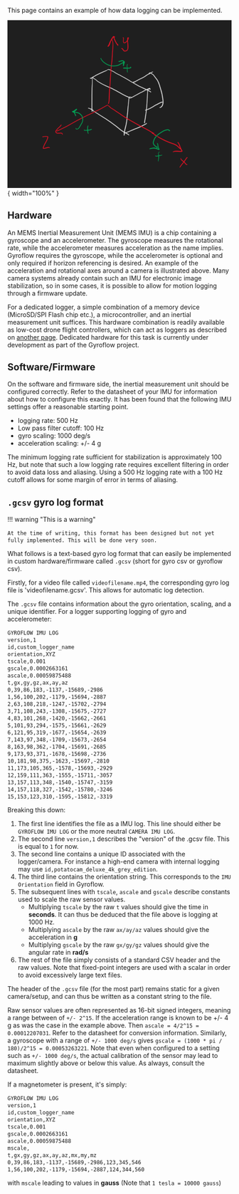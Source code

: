 This page contains an example of how data logging can be implemented.

![!](img/example_axes.png){ width="100%" }

## Hardware
An MEMS Inertial Measurement Unit (MEMS IMU) is a chip containing a gyroscope and an accelerometer. The gyroscope measures the rotational rate, while the accelerometer measures acceleration as the name implies. Gyroflow requires the gyroscope, while the accelerometer is optional and only required if horizon referencing is desired. An example of the acceleration and rotational axes around a camera is illustrated above. Many camera systems already contain such an IMU for electronic image stabilization, so in some cases, it is possible to allow for motion logging through a firmware update.

For a dedicated logger, a simple combination of a memory device (MicroSD/SPI Flash chip etc.), a microcontroller, and an inertial measurement unit suffices. This hardware combination is readily available as low-cost drone flight controllers, which can act as loggers as described on [another page](../betaflight). Dedicated hardware for this task is currently under development as part of the Gyroflow project.

## Software/Firmware
On the software and firmware side, the inertial measurement unit should be configured correctly. Refer to the datasheet of your IMU for information about how to configure this exactly. It has been found that the following IMU settings offer a reasonable starting point.

* logging rate: 500 Hz
* Low pass filter cutoff: 100 Hz
* gyro scaling: 1000 deg/s
* acceleration scaling: +/- 4 g

The minimum logging rate sufficient for stabilization is approximately 100 Hz, but note that such a low logging rate requires excellent filtering in order to avoid data loss and aliasing. Using a 500 Hz logging rate with a 100 Hz cutoff allows for some margin of error in terms of aliasing.

## `.gcsv` gyro log format

!!! warning "This is a warning"

    At the time of writing, this format has been designed but not yet fully implemented. This will be done very soon.

What follows is a text-based gyro log format that can easily be implemented in custom hardware/firmware called `.gcsv` (short for gyro csv or gyroflow csv).

Firstly, for a video file called `videofilename.mp4`, the corresponding gyro log file is 'videofilename.gcsv'. This allows for automatic log detection.

The `.gcsv` file contains information about the gyro orientation, scaling, and a unique identifier. For a logger supporting logging of gyro and accelerometer:

```
GYROFLOW IMU LOG
version,1
id,custom_logger_name
orientation,XYZ
tscale,0.001
gscale,0.0002663161
ascale,0.00059875488
t,gx,gy,gz,ax,ay,az
0,39,86,183,-1137,-15689,-2986
1,56,100,202,-1179,-15694,-2887
2,63,108,218,-1247,-15702,-2794
3,71,108,243,-1308,-15675,-2727
4,83,101,268,-1420,-15662,-2661
5,101,93,294,-1575,-15661,-2629
6,121,95,319,-1677,-15654,-2639
7,143,97,348,-1709,-15673,-2654
8,163,98,362,-1704,-15691,-2685
9,173,93,371,-1678,-15698,-2736
10,181,98,375,-1623,-15697,-2810
11,173,105,365,-1578,-15693,-2929
12,159,111,363,-1555,-15711,-3057
13,157,113,348,-1540,-15747,-3159
14,157,118,327,-1542,-15780,-3246
15,153,123,310,-1595,-15812,-3319
```

Breaking this down:

1. The first line identifies the file as a IMU log. This line should either be `GYROFLOW IMU LOG` or the more neutral `CAMERA IMU LOG`.
2. The second line `version,1` describes the "version" of the .gcsv file. This is equal to `1` for now.
3. The second line contains a unique ID associated with the logger/camera. For instance a high-end camera with internal logging may use `id,potatocam_deluxe_4k_grey_edition`.
4. The third line contains the orientation string. This corresponds to the `IMU Orientation` field in Gyroflow.
5. The subsequent lines with `tscale`, `ascale` and `gscale` describe constants used to scale the raw sensor values.
	- Multiplying `tscale` by the raw `t` values should give the time in **seconds**. It can thus be deduced that the file above is logging at 1000 Hz.
	- Multiplying `ascale` by the raw `ax/ay/az` values should give the acceleration in **g**
	- Multiplying `gscale` by the raw `gx/gy/gz` values should give the angular rate in **rad/s**
6. The rest of the file simply consists of a standard CSV header and the raw values. Note that fixed-point integers are used with a scalar in order to avoid excessively large text files.

The header of the `.gcsv` file (for the most part) remains static for a given camera/setup, and can thus be written as a constant string to the file.

Raw sensor values are often represented as 16-bit signed integers, meaning a range between of `+/- 2^15`. If the acceleration range is known to be +/- 4 g as was the case in the example above. Then `ascale = 4/2^15 = 0.00012207031`. Refer to the datasheet for conversion information. Similarly, a gyroscope with a range of `+/- 1000 deg/s` gives `gscale = (1000 * pi / 180)/2^15 = 0.00053263221`. Note that even when configured to a setting such as `+/- 1000 deg/s`, the actual calibration of the sensor may lead to maximum slightly above or below this value. As always, consult the datasheet.

If a magnetometer is present, it's simply:
```
GYROFLOW IMU LOG
version,1
id,custom_logger_name
orientation,XYZ
tscale,0.001
gscale,0.0002663161
ascale,0.00059875488
mscale,
t,gx,gy,gz,ax,ay,az,mx,my,mz
0,39,86,183,-1137,-15689,-2986,123,345,546
1,56,100,202,-1179,-15694,-2887,124,344,560
```
with `mscale` leading to values in **gauss** (Note that `1 tesla = 10000 gauss`)